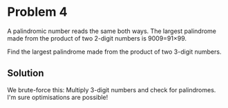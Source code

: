 # Problem 4

A palindromic number reads the same both ways. The largest palindrome
made from the product of two 2-digit numbers is 9009=91×99.

Find the largest palindrome made from the product of two 3-digit
numbers.

## Solution

We brute-force this: Multiply 3-digit numbers and check for palindromes.
I'm sure optimisations are possible!
